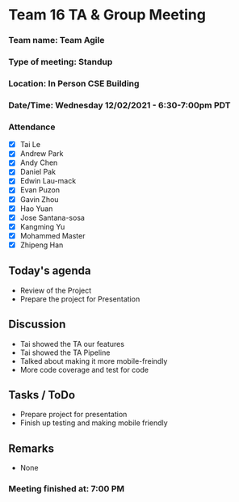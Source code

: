 # Team 16 TA & Group Meeting

### Team name: Team Agile
### Type of meeting: Standup
### Location: In Person CSE Building
### Date/Time: Wednesday 12/02/2021 - 6:30-7:00pm PDT

### Attendance
- [x] Tai Le
- [x] Andrew Park
- [x] Andy Chen
- [x] Daniel Pak
- [x] Edwin Lau-mack
- [x] Evan Puzon
- [x] Gavin Zhou
- [x] Hao Yuan
- [x] Jose Santana-sosa
- [x] Kangming Yu
- [x] Mohammed Master
- [x] Zhipeng Han

## Today's agenda
- Review of the Project
- Prepare the project for Presentation

## Discussion
- Tai showed the TA our features
- Tai showed the TA Pipeline
- Talked about making it more mobile-freindly
- More code coverage and test for code

## Tasks / ToDo
- Prepare project for presentation
- Finish up testing and making mobile friendly

## Remarks
- None

### Meeting finished at: 7:00 PM
